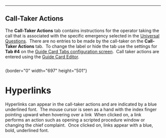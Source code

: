   ------------------------
  **Call-Taker Actions**
  ------------------------

The **Call-Taker Actions** tab contains instructions for the operator
taking the call that is associated with the specific emergency selected
in the [Universal Questions](General%20Questions.htm).  There are no
entries to be made by the call-taker on the **Call-Taker Actions** tab. 
To change the label or hide the tab use the settings for **Tab #4** on
the [Guide Card Tabs configuration
screen](Guide%20Card%20Tabs%20Settings.htm).  Call taker actions are
entered using the [Guide Card Editor](Guide%20Card%20Editor.htm).

<figure><img src=".gitbook/assets/Call-Taker%20Actions_files/image001.png" alt=""><figcaption></figcaption></figure>{border="0" width="697"
height="501"}

# Hyperlinks

Hyperlinks can appear in the call-taker actions and are indicated by a
blue underlined font.  The mouse cursor is seen as a hand with the index
finger pointing upward when hovering over a link  When clicked on, a
link performs an action such as opening a scripted procedure window or
changing the chief complaint.  Once clicked on, links appear with a
blue, bold, underlined font.
